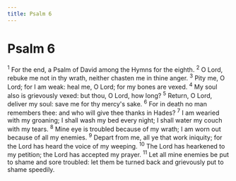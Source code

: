 ```yaml
---
title: Psalm 6
---
```

# Psalm 6

<sup>1</sup> For the end, a Psalm of David among the Hymns for the eighth. <sup>2</sup> O Lord, rebuke me not in thy wrath, neither chasten me in thine anger. <sup>3</sup> Pity me, O Lord; for I am weak: heal me, O Lord; for my bones are vexed. <sup>4</sup> My soul also is grievously vexed: but thou, O Lord, how long? <sup>5</sup> Return, O Lord, deliver my soul: save me for thy mercy's sake. <sup>6</sup> For in death no man remembers thee: and who will give thee thanks in Hades? <sup>7</sup> I am wearied with my groaning; I shall wash my bed every night; I shall water my couch with my tears. <sup>8</sup> Mine eye is troubled because of my wrath; I am worn out because of all my enemies. <sup>9</sup> Depart from me, all ye that work iniquity; for the Lord has heard the voice of my weeping. <sup>10</sup> The Lord has hearkened to my petition; the Lord has accepted my prayer. <sup>11</sup> Let all mine enemies be put to shame and sore troubled: let them be turned back and grievously put to shame speedily. 